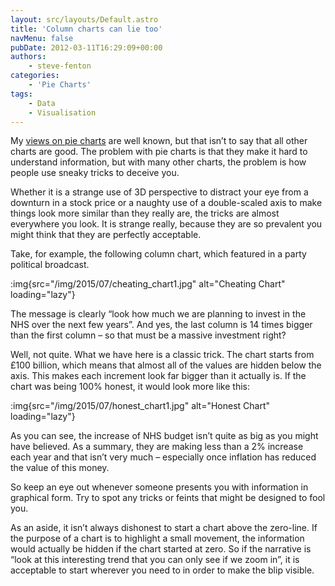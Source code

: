 ```yaml
---
layout: src/layouts/Default.astro
title: 'Column charts can lie too'
navMenu: false
pubDate: 2012-03-11T16:29:09+00:00
authors:
    - steve-fenton
categories:
    - 'Pie Charts'
tags:
    - Data
    - Visualisation
---
```


My [views on pie charts](/blog/2009/04/pie-charts-are-bad/) are well known, but that isn’t to say that all other charts are good. The problem with pie charts is that they make it hard to understand information, but with many other charts, the problem is how people use sneaky tricks to deceive you.

Whether it is a strange use of 3D perspective to distract your eye from a downturn in a stock price or a naughty use of a double-scaled axis to make things look more similar than they really are, the tricks are almost everywhere you look. It is strange really, because they are so prevalent you might think that they are perfectly acceptable.

Take, for example, the following column chart, which featured in a party political broadcast.

:img{src="/img/2015/07/cheating_chart1.jpg" alt="Cheating Chart" loading="lazy"}

The message is clearly “look how much we are planning to invest in the NHS over the next few years”. And yes, the last column is 14 times bigger than the first column – so that must be a massive investment right?

Well, not quite. What we have here is a classic trick. The chart starts from £100 billion, which means that almost all of the values are hidden below the axis. This makes each increment look far bigger than it actually is. If the chart was being 100% honest, it would look more like this:

:img{src="/img/2015/07/honest_chart1.jpg" alt="Honest Chart" loading="lazy"}

As you can see, the increase of NHS budget isn’t quite as big as you might have believed. As a summary, they are making less than a 2% increase each year and that isn’t very much – especially once inflation has reduced the value of this money.

So keep an eye out whenever someone presents you with information in graphical form. Try to spot any tricks or feints that might be designed to fool you.

As an aside, it isn’t always dishonest to start a chart above the zero-line. If the purpose of a chart is to highlight a small movement, the information would actually be hidden if the chart started at zero. So if the narrative is “look at this interesting trend that you can only see if we zoom in”, it is acceptable to start wherever you need to in order to make the blip visible.